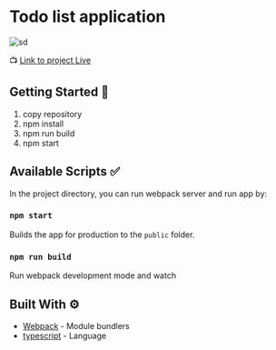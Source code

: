 # Todo list application

![sd](https://i.imgur.com/zyOTGYU.png)


📺 [Link to project Live](https://delightful-muffin-433dfb.netlify.app/) 

## Getting Started 🚀

1. copy repository
2. npm install
3. npm run build
4. npm start  

## Available Scripts ✅

In the project directory, you can run webpack server and run app by:

### `npm start`

Builds the app for production to the `public` folder.

### `npm run build`

Run webpack development mode and watch


## Built With ⚙

* [Webpack](https://webpack.js.org/concepts/) - Module bundlers
* [typescript](https://www.typescriptlang.org/) - Language

